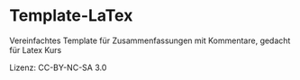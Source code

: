 # Template-LaTex
Vereinfachtes Template für Zusammenfassungen mit Kommentare, gedacht für Latex Kurs

Lizenz: CC-BY-NC-SA 3.0 
